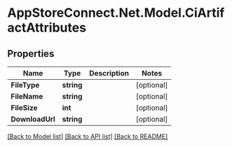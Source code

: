 # AppStoreConnect.Net.Model.CiArtifactAttributes

## Properties

Name | Type | Description | Notes
------------ | ------------- | ------------- | -------------
**FileType** | **string** |  | [optional] 
**FileName** | **string** |  | [optional] 
**FileSize** | **int** |  | [optional] 
**DownloadUrl** | **string** |  | [optional] 

[[Back to Model list]](../README.md#documentation-for-models) [[Back to API list]](../README.md#documentation-for-api-endpoints) [[Back to README]](../README.md)

